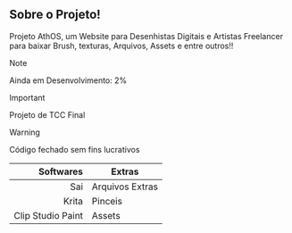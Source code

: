 ## Sobre o Projeto!

Projeto AthOS, um Website para Desenhistas Digitais e Artistas Freelancer para baixar Brush, texturas, Arquivos, Assets e entre outros!!

> [!NOTE]
> Ainda em Desenvolvimento: 2%

> [!IMPORTANT]
> Projeto de TCC Final

> [!WARNING]
> Código fechado sem fins lucrativos


| Softwares | Extras |                                            
|----------:|-----------|
|  Sai  | Arquivos Extras|
| Krita | Pinceis   |
|  Clip Studio Paint  | Assets    | 
